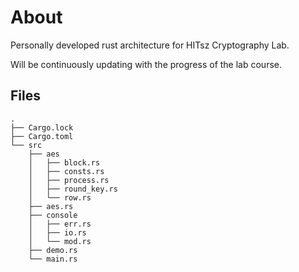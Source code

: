 # About
Personally developed rust architecture for HITsz Cryptography Lab. 

Will be continuously updating with the progress of the lab course.

## Files

```
.
├── Cargo.lock
├── Cargo.toml
└── src
    ├── aes
    │   ├── block.rs
    │   ├── consts.rs
    │   ├── process.rs
    │   ├── round_key.rs
    │   └── row.rs
    ├── aes.rs
    ├── console
    │   ├── err.rs
    │   ├── io.rs
    │   └── mod.rs
    ├── demo.rs
    └── main.rs

```